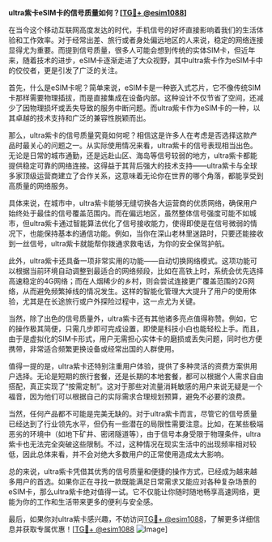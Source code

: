 **ultra紫卡eSIM卡的信号质量如何？[[TG💪+ @esim1088](https://t.me/s/esim1088)]**

在当今这个移动互联网高度发达的时代，手机信号的好坏直接影响着我们的生活体验和工作效率。对于经常出差、旅行或者身处偏远地区的人来说，稳定的网络连接显得尤为重要。而提到信号质量，很多人可能会想到传统的实体SIM卡，但近年来，随着技术的进步，eSIM卡逐渐走进了大众视野，其中ultra紫卡作为eSIM卡中的佼佼者，更是引发了广泛的关注。

首先，什么是eSIM卡呢？简单来说，eSIM卡是一种嵌入式芯片，它不像传统SIM卡那样需要物理插拔，而是直接集成在设备内部。这种设计不仅节省了空间，还减少了因物理损坏或丢失导致的服务中断问题。而ultra紫卡作为eSIM卡的一种，以其卓越的技术支持和广泛的兼容性脱颖而出。

那么，ultra紫卡的信号质量究竟如何呢？相信这是许多人在考虑是否选择这款产品时最关心的问题之一。从实际使用情况来看，ultra紫卡的信号表现相当出色。无论是日常的城市通勤，还是远赴山区、海岛等信号较弱的地方，ultra紫卡都能提供稳定可靠的网络连接。这得益于其背后强大的技术支持——ultra紫卡与全球多家顶级运营商建立了合作关系，这意味着无论你在世界的哪个角落，都能享受到高质量的网络服务。

具体来说，在城市中，ultra紫卡能够无缝切换各大运营商的优质网络，确保用户始终处于最佳的信号覆盖范围内。而在偏远地区，虽然整体信号强度可能不如城市，但ultra紫卡通过智能算法优化了信号接收能力，使得即使是在信号微弱的情况下，也能保持基本的通信功能。例如，当你在深山老林里迷路时，只要还能接收到一丝信号，ultra紫卡就能帮你拨通求救电话，为你的安全保驾护航。

此外，ultra紫卡还具备一项非常实用的功能——自动切换网络模式。这项功能可以根据当前环境自动调整到最适合的网络频段，比如在高铁上时，系统会优先选择高速稳定的4G网络；而在人烟稀少的乡村，则会尝试连接更广覆盖范围的2G网络，从而避免频繁掉线的情况发生。这样的智能化管理大大提升了用户的使用体验，尤其是在长途旅行或户外探险过程中，这一点尤为关键。

当然，除了出色的信号质量外，ultra紫卡还有其他诸多亮点值得称赞。例如，它的操作极其简便，只需几步即可完成设置，即使是科技小白也能轻松上手。而且，由于是虚拟化的SIM卡形式，用户无需担心实体卡的磨损或丢失问题，同时也方便携带，非常适合频繁更换设备或经常出国的人群使用。

值得一提的是，ultra紫卡还特别注重用户体验，提供了多种灵活的资费方案供用户选择。无论是短期的旅行套餐，还是长期的本地套餐，都可以根据个人需求自由搭配，真正实现了“按需定制”。这对于那些对流量消耗敏感的用户来说无疑是一个福音，因为他们可以根据自己的实际需求合理规划预算，避免不必要的浪费。

当然，任何产品都不可能是完美无缺的。对于ultra紫卡而言，尽管它的信号质量已经达到了行业领先水平，但仍有一些潜在的局限性需要注意。比如，在某些极端恶劣的环境中（如地下矿井、密闭隧道等），由于信号本身受限于物理条件，ultra紫卡也无法完全突破这些限制。不过，这种情况在现实生活中的出现频率相对较低，因此总体来看，并不会对绝大多数用户的正常使用造成太大影响。

总的来说，ultra紫卡凭借其优秀的信号质量和便捷的操作方式，已经成为越来越多用户的首选。如果你正在寻找一款既能满足日常需求又能应对各种复杂场景的eSIM卡，那么ultra紫卡绝对值得一试。它不仅能让你随时随地畅享高速网络，更能为你的工作和生活带来更多的便利与安全感。

最后，如果你对ultra紫卡感兴趣，不妨访问[TG💪+ @esim1088](https://t.me/s/esim1088)，了解更多详细信息并获取专属优惠！[[TG💪+ @esim1088](https://t.me/s/esim1088) ![Image](https://i.postimg.cc/4NQfJmqS/Snipaste-2025-05-13-00-14-12.png)]